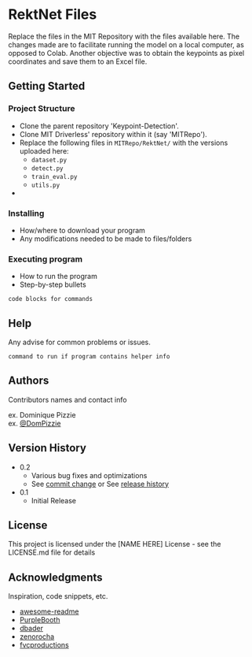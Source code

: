 # RektNet Files

Replace the files in the MIT Repository with the files available here. The changes made are to facilitate running the model on a local computer, as opposed to Colab. Another objective was to obtain the keypoints as pixel coordinates and save them to an Excel file.

## Getting Started

### Project Structure

* Clone the parent repository 'Keypoint-Detection'.
* Clone MIT Driverless' repository within it (say 'MITRepo').
* Replace the following files in ```MITRepo/RektNet/``` with the versions uploaded here: 
	* ```dataset.py```
	* ```detect.py```
	* ```train_eval.py```
	* ```utils.py```
* 

### Installing

* How/where to download your program
* Any modifications needed to be made to files/folders

### Executing program

* How to run the program
* Step-by-step bullets
```
code blocks for commands
```

## Help

Any advise for common problems or issues.
```
command to run if program contains helper info
```

## Authors

Contributors names and contact info

ex. Dominique Pizzie  
ex. [@DomPizzie](https://twitter.com/dompizzie)

## Version History

* 0.2
    * Various bug fixes and optimizations
    * See [commit change]() or See [release history]()
* 0.1
    * Initial Release

## License

This project is licensed under the [NAME HERE] License - see the LICENSE.md file for details

## Acknowledgments

Inspiration, code snippets, etc.
* [awesome-readme](https://github.com/matiassingers/awesome-readme)
* [PurpleBooth](https://gist.github.com/PurpleBooth/109311bb0361f32d87a2)
* [dbader](https://github.com/dbader/readme-template)
* [zenorocha](https://gist.github.com/zenorocha/4526327)
* [fvcproductions](https://gist.github.com/fvcproductions/1bfc2d4aecb01a834b46)
